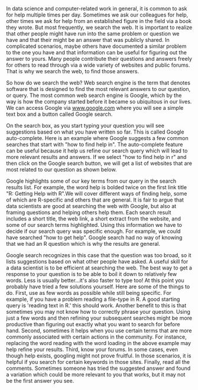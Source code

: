 In data science and computer-related work in general, it is common to ask for help multiple times per day. Sometimes we ask our colleagues for help, other times we ask for help from an established figure in the field via a book they wrote. But most frequently, we search the web. It is important to realize that other people might have run into the same problem or question we have and that their might be an answer that was publicly shared. In complicated scenarios, maybe others have documented a similar problem to the one you have and that information can be useful for figuring out the answer to yours. Many people contribute their questions and answers freely for others to read through via a wide variety of websites and public forums. That is why we search the web, to find those answers.

So how do we search the web? Web search engine is the term that denotes software that is designed to find the most relevant answers to our question, or query. The most common web search engine is Google, which by the way is how the company started before it became so ubiquitous in our lives. We can access Google via www.google.com where you will see a simple text box and a button called Google search.

On the search box, as you start typing your question you will see suggestions based on what you have written so far. This is called Google auto-complete. Here is an example where Google suggests a few common searches that start with "how to find help in". The auto-complete feature can be useful because it help us refine our search query which will lead to more relevant results and answers. If we select "how to find help in r" and then click on the Google search button, we will get a list of websites that are most related to our question as shown below.

Google highlights some of our key terms from our query in the search results list. For example, the word help is bolded twice on the first link title "R: Getting Help with R".We will cover different ways of finding help, some of which are R-specific and others that are general. It is fair to argue that data scientists are good at searching the web with Google, but also at framing questions and helping others help them. Each search result includes a short title, the web link, a short extract from the website, and some of our search terms highlighted. Using this information we have to decide if our search query was specific enough. For example, we could have searched "how to get help". Google search had no way of knowing that we had an R question which is why the results are general.

Google search recognizes in this case that the question was too broad, so it lists suggestions based on what other people have asked. A useful skill for a data scientist is to be efficient at searching the web. The best way to get a response to your question is to be able to boil it down to relatively few words. Less is usually better...it's also faster to type too! At this point you probably have tried a few solutions yourself. Here are some of the things to do. First, use as few words as possible while still being specific. For example, if you have a problem reading a file-type in R. A good starting query is 'reading text in R.' this should work. Another benefit to this is that sometimes you may not know how to correctly phrase your question. Using just a few words and then refining your subsequent searches might be more productive than figuring out exactly what you want to search for before hand. Second, sometimes it helps when you use certain terms that are more commonly associated with certain actions in the community. For instance, replacing the word reading with the word loading in the above example may help refine your results. Third, know your forums. In some cases, even though help exists, googling might not prove fruitful. In those scenarios, it is helpful if you search for certain keywords in those sites. Finally, read all the comments. Sometimes someone has tried the suggested answer and found a variation which could be more relevant to you that works, but it may not be the first answer you see.